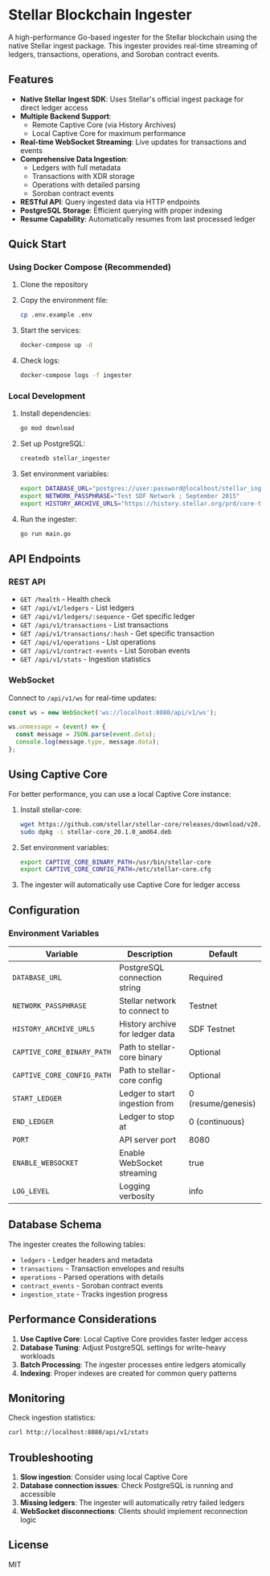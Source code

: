 # Stellar Blockchain Ingester

A high-performance Go-based ingester for the Stellar blockchain using the native Stellar ingest package. This ingester provides real-time streaming of ledgers, transactions, operations, and Soroban contract events.

## Features

- **Native Stellar Ingest SDK**: Uses Stellar's official ingest package for direct ledger access
- **Multiple Backend Support**: 
  - Remote Captive Core (via History Archives)
  - Local Captive Core for maximum performance
- **Real-time WebSocket Streaming**: Live updates for transactions and events
- **Comprehensive Data Ingestion**:
  - Ledgers with full metadata
  - Transactions with XDR storage
  - Operations with detailed parsing
  - Soroban contract events
- **RESTful API**: Query ingested data via HTTP endpoints
- **PostgreSQL Storage**: Efficient querying with proper indexing
- **Resume Capability**: Automatically resumes from last processed ledger

## Quick Start

### Using Docker Compose (Recommended)

1. Clone the repository
2. Copy the environment file:
   ```bash
   cp .env.example .env
   ```

3. Start the services:
   ```bash
   docker-compose up -d
   ```

4. Check logs:
   ```bash
   docker-compose logs -f ingester
   ```

### Local Development

1. Install dependencies:
   ```bash
   go mod download
   ```

2. Set up PostgreSQL:
   ```bash
   createdb stellar_ingester
   ```

3. Set environment variables:
   ```bash
   export DATABASE_URL="postgres://user:password@localhost/stellar_ingester?sslmode=disable"
   export NETWORK_PASSPHRASE="Test SDF Network ; September 2015"
   export HISTORY_ARCHIVE_URLS="https://history.stellar.org/prd/core-testnet/core_testnet_001"
   ```

4. Run the ingester:
   ```bash
   go run main.go
   ```

## API Endpoints

### REST API

- `GET /health` - Health check
- `GET /api/v1/ledgers` - List ledgers
- `GET /api/v1/ledgers/:sequence` - Get specific ledger
- `GET /api/v1/transactions` - List transactions
- `GET /api/v1/transactions/:hash` - Get specific transaction
- `GET /api/v1/operations` - List operations
- `GET /api/v1/contract-events` - List Soroban events
- `GET /api/v1/stats` - Ingestion statistics

### WebSocket

Connect to `/api/v1/ws` for real-time updates:

```javascript
const ws = new WebSocket('ws://localhost:8080/api/v1/ws');

ws.onmessage = (event) => {
  const message = JSON.parse(event.data);
  console.log(message.type, message.data);
};
```

## Using Captive Core

For better performance, you can use a local Captive Core instance:

1. Install stellar-core:
   ```bash
   wget https://github.com/stellar/stellar-core/releases/download/v20.1.0/stellar-core_20.1.0_amd64.deb
   sudo dpkg -i stellar-core_20.1.0_amd64.deb
   ```

2. Set environment variables:
   ```bash
   export CAPTIVE_CORE_BINARY_PATH=/usr/bin/stellar-core
   export CAPTIVE_CORE_CONFIG_PATH=/etc/stellar-core.cfg
   ```

3. The ingester will automatically use Captive Core for ledger access

## Configuration

### Environment Variables

| Variable | Description | Default |
|----------|-------------|---------|
| `DATABASE_URL` | PostgreSQL connection string | Required |
| `NETWORK_PASSPHRASE` | Stellar network to connect to | Testnet |
| `HISTORY_ARCHIVE_URLS` | History archive for ledger data | SDF Testnet |
| `CAPTIVE_CORE_BINARY_PATH` | Path to stellar-core binary | Optional |
| `CAPTIVE_CORE_CONFIG_PATH` | Path to stellar-core config | Optional |
| `START_LEDGER` | Ledger to start ingestion from | 0 (resume/genesis) |
| `END_LEDGER` | Ledger to stop at | 0 (continuous) |
| `PORT` | API server port | 8080 |
| `ENABLE_WEBSOCKET` | Enable WebSocket streaming | true |
| `LOG_LEVEL` | Logging verbosity | info |

## Database Schema

The ingester creates the following tables:

- `ledgers` - Ledger headers and metadata
- `transactions` - Transaction envelopes and results
- `operations` - Parsed operations with details
- `contract_events` - Soroban contract events
- `ingestion_state` - Tracks ingestion progress

## Performance Considerations

1. **Use Captive Core**: Local Captive Core provides faster ledger access
2. **Database Tuning**: Adjust PostgreSQL settings for write-heavy workloads
3. **Batch Processing**: The ingester processes entire ledgers atomically
4. **Indexing**: Proper indexes are created for common query patterns

## Monitoring

Check ingestion statistics:
```bash
curl http://localhost:8080/api/v1/stats
```

## Troubleshooting

1. **Slow ingestion**: Consider using local Captive Core
2. **Database connection issues**: Check PostgreSQL is running and accessible
3. **Missing ledgers**: The ingester will automatically retry failed ledgers
4. **WebSocket disconnections**: Clients should implement reconnection logic

## License

MIT